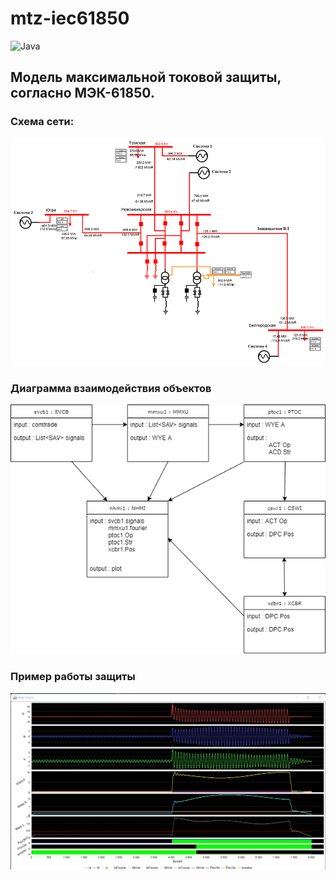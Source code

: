 # mtz-iec61850
![Java](https://img.shields.io/badge/java-%23ED8B00.svg?style=for-the-badge&logo=java&logoColor=white)
## Модель максимальной токовой защиты, согласно МЭК-61850.
### Схема сети:

![Alt text](/src/main/resources/net.png?raw=true "Optional Title")

### Диаграмма взаимодействия объектов

![Alt text](/src/main/resources/dia.png?raw=true "Optional Title")

### Пример работы защиты

![Alt text](/src/main/resources/res.png?raw=true "Optional Title")
